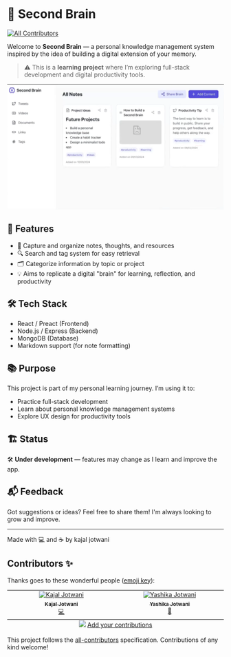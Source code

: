 # 🧠 Second Brain
<!-- ALL-CONTRIBUTORS-BADGE:START - Do not remove or modify this section -->
[![All Contributors](https://img.shields.io/badge/all_contributors-2-orange.svg?style=flat-square)](#contributors-)
<!-- ALL-CONTRIBUTORS-BADGE:END -->

Welcome to **Second Brain** — a personal knowledge management system inspired by the idea of building a digital extension of your memory.

> ⚠️ This is a **learning project** where I’m exploring full-stack development and digital productivity tools.

![alt text](image.png)

## 🚀 Features

- 📒 Capture and organize notes, thoughts, and resources  
- 🔍 Search and tag system for easy retrieval  
- 🗂️ Categorize information by topic or project  
- 💡 Aims to replicate a digital "brain" for learning, reflection, and productivity

## 🛠 Tech Stack

- React / Preact (Frontend)  
- Node.js / Express (Backend)  
- MongoDB (Database)  
- Markdown support (for note formatting)

## 📚 Purpose

This project is part of my personal learning journey. I’m using it to:

- Practice full-stack development  
- Learn about personal knowledge management systems  
- Explore UX design for productivity tools

## 🏗️ Status

🛠️ **Under development** — features may change as I learn and improve the app.

## 📬 Feedback

Got suggestions or ideas? Feel free to share them! I'm always looking to grow and improve.

---

Made with 💻 and ☕ by kajal jotwani

## Contributors ✨

Thanks goes to these wonderful people ([emoji key](https://allcontributors.org/docs/en/emoji-key)):

<!-- ALL-CONTRIBUTORS-LIST:START - Do not remove or modify this section -->
<!-- prettier-ignore-start -->
<!-- markdownlint-disable -->
<table>
  <tbody>
    <tr>
      <td align="center" valign="top" width="14.28%"><a href="https://kajal-jotwani-portfolio.vercel.app/"><img src="https://avatars.githubusercontent.com/u/130732790?v=4?s=100" width="100px;" alt="Kajal Jotwani"/><br /><sub><b>Kajal Jotwani</b></sub></a><br /><a href="https://github.com/kajal-jotwani/Second_Brain/commits?author=kajal-jotwani" title="Code">💻</a></td>
      <td align="center" valign="top" width="14.28%"><a href="https://yashikajotwani12.github.io/yashikajotwani/"><img src="https://avatars.githubusercontent.com/u/77020164?v=4?s=100" width="100px;" alt="Yashika Jotwani"/><br /><sub><b>Yashika Jotwani</b></sub></a><br /><a href="https://github.com/kajal-jotwani/Second_Brain/commits?author=yashikajotwani12" title="Documentation">📖</a></td>
    </tr>
  </tbody>
  <tfoot>
    <tr>
      <td align="center" size="13px" colspan="7">
        <img src="https://raw.githubusercontent.com/all-contributors/all-contributors-cli/1b8533af435da9854653492b1327a23a4dbd0a10/assets/logo-small.svg">
          <a href="https://all-contributors.js.org/docs/en/bot/usage">Add your contributions</a>
        </img>
      </td>
    </tr>
  </tfoot>
</table>

<!-- markdownlint-restore -->
<!-- prettier-ignore-end -->

<!-- ALL-CONTRIBUTORS-LIST:END -->

This project follows the [all-contributors](https://github.com/all-contributors/all-contributors) specification. Contributions of any kind welcome!